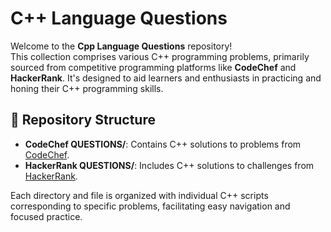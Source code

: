 # C++ Language Questions

Welcome to the **Cpp Language Questions** repository!  
This collection comprises various C++ programming problems, primarily sourced from competitive programming platforms like **CodeChef** and **HackerRank**. It's designed to aid learners and enthusiasts in practicing and honing their C++ programming skills.

## 📁 Repository Structure

- **CodeChef QUESTIONS/**: Contains C++ solutions to problems from [CodeChef](https://www.codechef.com/).
- **HackerRank QUESTIONS/**: Includes C++ solutions to challenges from [HackerRank](https://www.hackerrank.com/).

Each directory and file is organized with individual C++ scripts corresponding to specific problems, facilitating easy navigation and focused practice.
